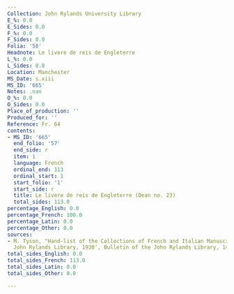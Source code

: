 ```yaml
---
Collection: John Rylands University Library
E_%: 0.0
E_Sides: 0.0
F_%: 0.0
F_Sides: 0.0
Folia: '58'
Headnote: Le livere de reis de Engleterre
L_%: 0.0
L_Sides: 0.0
Location: Manchester
MS_Date: s.xiii
MS_ID: '665'
Notes: .nan
O_%: 0.0
O_Sides: 0.0
Place_of_production: ''
Produced_for: ''
Reference: Fr. 64
contents:
- MS_ID: '665'
  end_folio: '57'
  end_side: r
  item: 1
  language: French
  ordinal_end: 113
  ordinal_start: 1
  start_folio: '1'
  start_side: r
  title: Le livere de reis de Engleterre (Dean no. 23)
  total_sides: 113.0
percentage_English: 0.0
percentage_French: 100.0
percentage_Latin: 0.0
percentage_Other: 0.0
sources:
- M. Tyson, "Hand-list of the Collections of French and Italian Manuscripts in the
  John Rylands Library, 1930', Bulletin of the John Rylands Library, 14 (1930), 563-619.
total_sides_English: 0.0
total_sides_French: 113.0
total_sides_Latin: 0.0
total_sides_Other: 0.0

---
```

